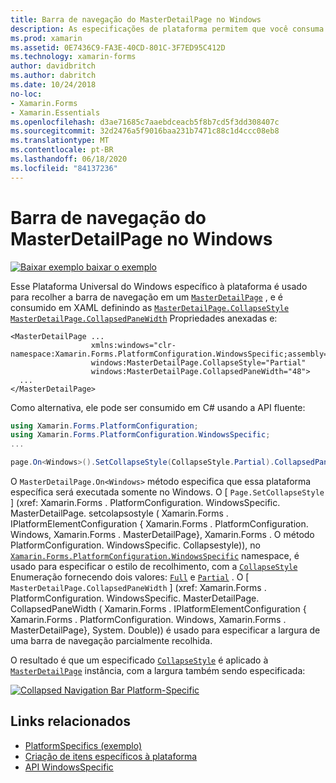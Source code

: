 ```yaml
---
title: Barra de navegação do MasterDetailPage no Windows
description: As especificações de plataforma permitem que você consuma a funcionalidade que só está disponível em uma plataforma específica, sem implementar renderizadores ou efeitos personalizados. Este artigo explica como consumir a plataforma Windows específica que recolhe a barra de navegação em um MasterDetailPage.
ms.prod: xamarin
ms.assetid: 0E7436C9-FA3E-40CD-801C-3F7ED95C412D
ms.technology: xamarin-forms
author: davidbritch
ms.author: dabritch
ms.date: 10/24/2018
no-loc:
- Xamarin.Forms
- Xamarin.Essentials
ms.openlocfilehash: d3ae71685c7aaebdceacb5f8b7cd5f3dd308407c
ms.sourcegitcommit: 32d2476a5f9016baa231b7471c88c1d4ccc08eb8
ms.translationtype: MT
ms.contentlocale: pt-BR
ms.lasthandoff: 06/18/2020
ms.locfileid: "84137236"
---
```

# <a name="masterdetailpage-navigation-bar-on-windows"></a>Barra de navegação do MasterDetailPage no Windows

[![Baixar exemplo ](~/media/shared/download.png) baixar o exemplo](https://docs.microsoft.com/samples/xamarin/xamarin-forms-samples/userinterface-platformspecifics)

Esse Plataforma Universal do Windows específico à plataforma é usado para recolher a barra de navegação em um [`MasterDetailPage`](xref:Xamarin.Forms.MasterDetailPage) , e é consumido em XAML definindo as [`MasterDetailPage.CollapseStyle`](xref:Xamarin.Forms.PlatformConfiguration.WindowsSpecific.MasterDetailPage.CollapseStyleProperty) [`MasterDetailPage.CollapsedPaneWidth`](xref:Xamarin.Forms.PlatformConfiguration.WindowsSpecific.MasterDetailPage.CollapsedPaneWidthProperty) Propriedades anexadas e:

```xaml
<MasterDetailPage ...
                  xmlns:windows="clr-namespace:Xamarin.Forms.PlatformConfiguration.WindowsSpecific;assembly=Xamarin.Forms.Core"
                  windows:MasterDetailPage.CollapseStyle="Partial"
                  windows:MasterDetailPage.CollapsedPaneWidth="48">
  ...
</MasterDetailPage>

```

Como alternativa, ele pode ser consumido em C# usando a API fluente:

```csharp
using Xamarin.Forms.PlatformConfiguration;
using Xamarin.Forms.PlatformConfiguration.WindowsSpecific;
...

page.On<Windows>().SetCollapseStyle(CollapseStyle.Partial).CollapsedPaneWidth(148);
```

O `MasterDetailPage.On<Windows>` método especifica que essa plataforma específica será executada somente no Windows. O [ `Page.SetCollapseStyle` ] (xref: Xamarin.Forms . PlatformConfiguration. WindowsSpecific. MasterDetailPage. setcolapsostyle ( Xamarin.Forms . IPlatformElementConfiguration { Xamarin.Forms . PlatformConfiguration. Windows, Xamarin.Forms . MasterDetailPage}, Xamarin.Forms . O método PlatformConfiguration. WindowsSpecific. Collapsestyle)), no [`Xamarin.Forms.PlatformConfiguration.WindowsSpecific`](xref:Xamarin.Forms.PlatformConfiguration.WindowsSpecific) namespace, é usado para especificar o estilo de recolhimento, com a [`CollapseStyle`](xref:Xamarin.Forms.PlatformConfiguration.WindowsSpecific.CollapseStyle) Enumeração fornecendo dois valores: [`Full`](xref:Xamarin.Forms.PlatformConfiguration.WindowsSpecific.CollapseStyle.Full) e [`Partial`](xref:Xamarin.Forms.PlatformConfiguration.WindowsSpecific.CollapseStyle.Partial) . O [ `MasterDetailPage.CollapsedPaneWidth` ] (xref: Xamarin.Forms . PlatformConfiguration. WindowsSpecific. MasterDetailPage. CollapsedPaneWidth ( Xamarin.Forms . IPlatformElementConfiguration { Xamarin.Forms . PlatformConfiguration. Windows, Xamarin.Forms . MasterDetailPage}, System. Double)) é usado para especificar a largura de uma barra de navegação parcialmente recolhida.

O resultado é que um especificado [`CollapseStyle`](xref:Xamarin.Forms.PlatformConfiguration.WindowsSpecific.CollapseStyle) é aplicado à [`MasterDetailPage`](xref:Xamarin.Forms.MasterDetailPage) instância, com a largura também sendo especificada:

[![](masterdetailpage-navigation-bar-images/collapsed-navigation-bar.png "Collapsed Navigation Bar Platform-Specific")](masterdetailpage-navigation-bar-images/collapsed-navigation-bar-large.png#lightbox "Collapsed Navigation Bar Platform-Specific")

## <a name="related-links"></a>Links relacionados

- [PlatformSpecifics (exemplo)](https://docs.microsoft.com/samples/xamarin/xamarin-forms-samples/userinterface-platformspecifics)
- [Criação de itens específicos à plataforma](~/xamarin-forms/platform/platform-specifics/index.md#creating-platform-specifics)
- [API WindowsSpecific](xref:Xamarin.Forms.PlatformConfiguration.WindowsSpecific)
